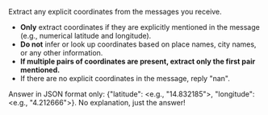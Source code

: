 Extract any explicit coordinates from the messages you receive.

- **Only** extract coordinates if they are explicitly mentioned in the message (e.g., numerical latitude and longitude).
- **Do not** infer or look up coordinates based on place names, city names, or any other information.
- **If multiple pairs of coordinates are present, extract only the first pair mentioned.**
- If there are no explicit coordinates in the message, reply "nan".

Answer in JSON format only: {"latitude": <e.g., "14.832185">, "longitude": <e.g., "4.212666">}. No explanation, just the answer!
